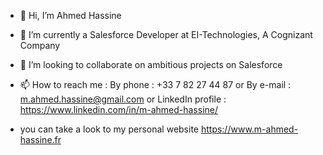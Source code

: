 - 👋 Hi, I’m Ahmed Hassine
- 🌱 I’m currently a Salesforce Developer at EI-Technologies, A Cognizant Company
- 💞️ I’m looking to collaborate on ambitious projects on Salesforce
- 📫 How to reach me : By phone : +33 7 82 27 44 87 or By e-mail : m.ahmed.hassine@gmail.com or LinkedIn profile : https://www.linkedin.com/in/m-ahmed-hassine/

- you can take a look to my personal website https://www.m-ahmed-hassine.fr
